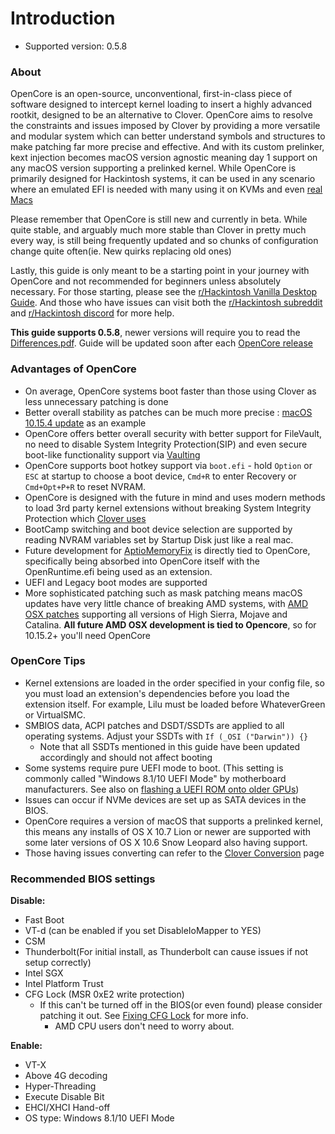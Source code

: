# Introduction

* Supported version: 0.5.8

### About

OpenCore is an open-source, unconventional, first-in-class piece of software designed to intercept kernel loading to insert a highly advanced rootkit, designed to be an alternative to Clover. OpenCore aims to resolve the constraints and issues imposed by Clover by providing a more versatile and modular system which can better understand symbols and structures to make patching far more precise and effective. And with its custom prelinker, kext injection becomes macOS version agnostic meaning day 1 support on any macOS version supporting a prelinked kernel. While OpenCore is primarily designed for Hackintosh systems, it can be used in any scenario where an emulated EFI is needed with many using it on KVMs and even [real Macs](https://forums.macrumors.com/threads/opencore-on-the-mac-pro.2207814/)

Please remember that OpenCore is still new and currently in beta. While quite stable, and arguably much more stable than Clover in pretty much every way, is still being frequently updated and so chunks of configuration change quite often(ie. New quirks replacing old ones)

Lastly, this guide is only meant to be a starting point in your journey with OpenCore and not recommended for beginners unless absolutely necessary. For those starting, please see the [r/Hackintosh Vanilla Desktop Guide](https://hackintosh.gitbook.io/-r-hackintosh-vanilla-desktop-guide/). And those who have issues can visit both the [r/Hackintosh subreddit](https://www.reddit.com/r/hackintosh/) and [r/Hackintosh discord](https://discord.gg/u8V7N5C) for more help.

**This guide supports 0.5.8**, newer versions will require you to read the [Differences.pdf](https://github.com/acidanthera/OpenCorePkg/blob/master/Docs/Differences/Differences.pdf). Guide will be updated soon after each [OpenCore release](https://github.com/acidanthera/OpenCorePkg/releases)

### Advantages of OpenCore

* On average, OpenCore systems boot faster than those using Clover as less unnecessary patching is done
* Better overall stability as patches can be much more precise : [macOS 10.15.4 update](https://www.reddit.com/r/hackintosh/comments/fo9bfv/macos_10154_update/) as an example
* OpenCore offers better overall security with better support for FileVault, no need to disable System Integrity Protection(SIP) and even secure boot-like functionality support via [Vaulting](/post-install/security.md#Vault)
* OpenCore supports boot hotkey support via `boot.efi` - hold `Option` or `ESC` at startup to choose a boot device, `Cmd+R` to enter Recovery or `Cmd+Opt+P+R` to reset NVRAM.
* OpenCore is designed with the future in mind and uses modern methods to load 3rd party kernel extensions without breaking System Integrity Protection which [Clover uses](https://github.com/CloverHackyColor/CloverBootloader/blob/ea3058f86787149a5b159872cda362c1cbb1fc6c/rEFIt_UEFI/Platform/kext_inject.cpp#L990-L1015)
* BootCamp switching and boot device selection are supported by reading NVRAM variables set by Startup Disk just like a real mac.
* Future development for [AptioMemoryFix](https://github.com/acidanthera/AptioFixPkg) is directly tied to OpenCore, specifically being absorbed into OpenCore itself with the OpenRuntime.efi being used as an extension.
* UEFI and Legacy boot modes are supported
* More sophisticated patching such as mask patching means macOS updates have very little chance of breaking AMD systems, with [AMD OSX patches](https://github.com/AMD-OSX/AMD_Vanilla/tree/opencore) supporting all versions of High Sierra, Mojave and Catalina. **All future AMD OSX development is tied to Opencore**, so for 10.15.2+ you'll need OpenCore

### OpenCore Tips

* Kernel extensions are loaded in the order specified in your config file, so you must load an extension's dependencies before you load the extension itself. For example, Lilu must be loaded before WhateverGreen or VirtualSMC.
* SMBIOS data, ACPI patches and DSDT/SSDTs are applied to all operating systems. Adjust your SSDTs with `If (_OSI ("Darwin")) {}`
  * Note that all SSDTs mentioned in this guide have been updated accordingly and should not affect booting
* Some systems require pure UEFI mode to boot. \(This setting is commonly called "Windows 8.1/10 UEFI Mode" by motherboard manufacturers. See also on [flashing a UEFI ROM onto older GPUs](https://github.com/acidanthera/WhateverGreen/blob/master/Manual/FAQ.Radeon.en.md)\)
* Issues can occur if NVMe devices are set up as SATA devices in the BIOS.
* OpenCore requires a version of macOS that supports a prelinked kernel, this means any installs of OS X 10.7 Lion or newer are supported with some later versions of OS X 10.6 Snow Leopard also having support.
* Those having issues converting can refer to the [Clover Conversion](https://github.com/dortania/OpenCore-Desktop-Guide/tree/master/clover-conversion) page

### Recommended BIOS settings

**Disable:**

* Fast Boot
* VT-d (can be enabled if you set DisableIoMapper to YES)
* CSM
* Thunderbolt(For initial install, as Thunderbolt can cause issues if not setup correctly)
* Intel SGX
* Intel Platform Trust
* CFG Lock (MSR 0xE2 write protection)
  * If this can't be turned off in the BIOS(or even found) please consider patching it out. See [Fixing CFG Lock](extras/msr-lock.md) for more info.
    * AMD CPU users don't need to worry about.

**Enable:**

* VT-X
* Above 4G decoding
* Hyper-Threading
* Execute Disable Bit
* EHCI/XHCI Hand-off
* OS type: Windows 8.1/10 UEFI Mode
